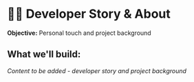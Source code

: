 # 👨‍💻 Developer Story & About

**Objective:** Personal touch and project background

## What we'll build:

*Content to be added - developer story and project background*
